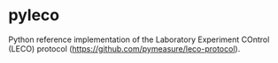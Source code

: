 # pyleco
Python reference implementation of the Laboratory Experiment COntrol (LECO) protocol (https://github.com/pymeasure/leco-protocol).
